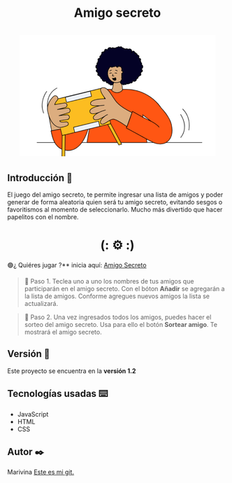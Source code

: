 <div align="center">
  <h1 align="center">
     Amigo secreto
    <br />
    <br />
    <a href="https://marivina.github.io/challenge-amigo-secreto/">
      <img src="https://github.com/marivina/challenge-amigo-secreto/blob/main/assets/amigo-secreto.png" alt="♨️ imagen-amigo-secreto ⚙️">
    </a>
  </h1>
</div>

## Introducción 🚀
El juego del amigo secreto, te permite ingresar una lista de amigos y poder generar de forma aleatoria quien será tu amigo secreto, evitando sesgos o favoritismos al momento de seleccionarlo. Mucho más divertido que hacer papelitos con el nombre. 
 <h1 align="center">  (: ⚙️ :) </h1>
 
🟢¿ Quiéres jugar ?** inicia aquí:  <a href="https://marivina.github.io/challenge-amigo-secreto/"> Amigo Secreto </a>
 
>🔶 Paso 1. Teclea uno a uno los nombres de tus amigos que participarán en el amigo secreto. Con el bóton <b>Añadir</b> se agregarán a la lista de amigos. Conforme agregues nuevos amigos la lista se actualizará.

>🔶 Paso 2. Una vez ingresados todos los amigos, puedes hacer el sorteo del amigo secreto. Usa para ello el botón <b>Sortear amigo</b>. Te mostrará el amigo secreto.


## Versión 📌
 Este proyecto se encuentra en la <b>versión 1.2</b>


## Tecnologías usadas ⌨️
- JavaScript
- HTML
- CSS


 ## Autor ✒️
 Marivina  <a href="https://github.com/marivina/"> Este es mi git.</a>
